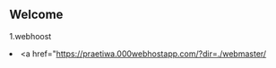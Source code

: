 ## Welcome 

1.webhoost  <li><a href="https://praetiwa.000webhostapp.com/?dir=./webmaster/</a></li>


